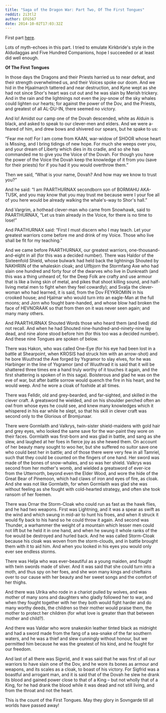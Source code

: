```yaml
---
title: "Saga of the Dragon War: Part Two, Of The First Tongues"
reddit: 2i3tl2
author: EFG567
date: 2014-10-02T17:03:32Z
---
```


First part [here](http://redd.it/2i364d).

Lots of myth-echoes in this part. I tried to emulate Kirkbride's style in the Aldudaggas and Five Hundred Companions, hope I succeeded or at least did well enough.

**Of The First Tongues**

In those days the Dragons and their Priests harried us to near defeat, and their strength overwhelmed us, and their Voices spoke our doom. And we hid in the Hjaalmarch tattered and near destruction, and Kyne wept as she had not since Shor's heart was cut out and he was slain by Merish trickery. And in the rain and the lightnings not even the joy-snow of the sky whales could lighten our hearts; for against the power of the Dov, and the Priests, and greatest of all AL-DU-IN, there seemed no victory.

And lo! Amidst our camp one of the Dovah descended, white as Alduin is black, and asked to speak to our clever-men and elders. And we were a-feared of him, and drew bows and shivered our spears, but he spake to us:

“Fear me not! For I am come from KAAN, war-widow of SHOOR whose heart is Missing, and I bring tidings of new hope. For much she weeps over you, and your dream of Liberty which dies in its cradle, and so she has commanded me to give you the Voice of the Dovah. For though you have the power of the Voice the Dovah keep the knowledge of it from you (save for their priests) for if you had it you would overthrow them.”

Then we said,
“What is your name, Dovah? And how may we know to trust you?”

And he said:
“I am PAARTHURNAX secondborn son of BORMAHU AKA-TUSK, and you may know that you may trust me because were I your foe all of you here would be already walking the whale's-way to Shor's hall.”

And Vargrim, a hothead clever-man who came from Snowhawk, said to PAARTHURNAX,
“Let us train already in the Voice, for there is no time to lose!”

And PAATHURNAX said:
“First I must discern who I may teach. Let your greatest warriors come before me and drink of my Voice. Those who live shall be fit for my teaching.”

And we came before PAARTHURNAX, our greatest warriors, one-thousand-and-eight in all (for this was a decided number). There was Haldor of the Sixteenfold Shield, whose bulwark had held back the lightnings Shouted by NAKHRIIN of the whaleskin cloak; and Ulfbjorn the Stormfang Axe who had slain one hundred and forty four of the dwarves who live in Dunkreath (and this was a thing unheard of, for the Deep Folk are crafty and use armour that is like a living skin of metal, and pikes that shoot killing sound, and half-living metal men to fight when they feel cowardly); and Svalja the clever-woman who had learned, it is said, from the Dov FEYKROMIIN in his crooked house; and Hjalmar who would turn into an eagle-Man at the full moons; and Jorn who fought bare-handed, and whose blow had broken the face of HEVNORAAK so that from then on it was never seen again; and many many others.

And PAARTHURNAX Shouted Words those who heard them (and lived) did not recall. And when he had Shouted nine-hundred-and-ninety-nine lay dead, and nine alone stood before him (for this too was a decided number). And these nine Tongues are spoken of below.

There was Hakon, who was called One-Eye (for his eye had been lost in a battle at Shearpoint, when KROSIS had struck him with an arrow-shot) and he bore Wuuthrad the Axe forged by Ysgramor to slay elves, for he was Harbinger in the line of Ysgramor (and of Wuuthrad it is said that it will be shattered three times ere a hand truly worthy of it touches it again, and the first shattering is spoken of in this saga). Boisterous and glad he was on the eve of war, but after battle sorrow would quench the fire in his heart, and he would weep. And he wore a cloak of foxhide at all times.

There was Felldir, old and grey-bearded, and far-sighted, and skilled in the clever craft. A greatsword he wielded, and on his shoulder perched often an owl from whose eyes he could see, and knew many knowledges which it whispered in his ear while he slept, so that his skill in clever craft was second only to the Glorious of Bromjunaar.

There were Gormlaith and Valkrys, twin-sister shield-maidens with gold hair and grey eyes, who looked the same save for the war-paint they wore on their faces. Gormlaith was first-born and was glad in battle, and sang as she slew, and laughed at her foes in fierce joy as she hewed them. On account of her beauty many sought to woo her, but she suffered no suitor save one who could best her in battle; and of those there were very few in all Tamriel, such that they could be counted on the fingers of one hand. Her sword was made of the bones of snow-whales, and so was her shield. Valkrys was second from her mother's womb, and wielded a greatsword of ever-ice from the Utternorth, beyond even the Elder Wood, and wore the hide of the Great Bear of Pinemoon, which had claws of iron and eyes of fire, as cloak. And she was not like Gormlaith, for when Gormlaith was glad she was without feeling as she fought with cold-hearted strategy, and often she took ransom of her foemen.

There was Ornar the Storm-Cloak who could run as fast as the hawk flies, and he had two weapons. First was Lightning, and it was a spear as swift as the wind and which swung in mid-air to hunt his froes, and when it struck it would fly back to his hand so he could throw it again. And second was Thunder, a warhammer the weight of a mountain which lesser men could not lift but he held it in one hand, and when he swung it whole ranks of the foe would be destroyed and hurled back. And he was called Storm-Cloak because his cloak was woven from the storm-clouds, and in battle brought them with it to aid him. And when you looked in his eyes you would only ever see endless storms.

There was Helja who was ever-beautiful as a young maiden, and fought with twin swords made of silver. And it was said that she could turn into a moth, and thus spy on her foes, and she won many kings and chieftains over to our cause with her beauty and her sweet songs and the comfort of her thighs.
 
And there was Ulrika who rode in a chariot pulled by wolves, and was mother of many sons and daughters who gladly followed her to war, and when they fought together with her they both would fight harder and do many worthy deeds, the children so their mother would praise them, the mother to protect her children (for what love is greater than that between mother and child?).

And there was Valdar who wore snakeskin leather tinted black as midnight and had a sword made from the fang of a sea-snake of the far southern waters, and he was a thief and slew cunningly without honour, but we permitted him because he was the greatest of his kind, and he fought for our freedom.

And last of all there was Sigvrid, and it was said that he was first of all our warriors to have slain one of the Dov, and he wore its bones as armour and weapons, and its scales as a cloak, to boast of his victory. For Sigfrid was a boastful and arrogant man, and it is said that of the Dovah he slew he drank its blood and gained power close to that of a King – but not wholly that of a King, for he had drank the blood while it was dead and not still living, and from the throat and not the heart.

This is the count of the First Tongues. May they glory in Sovngarde till all worlds have passed away!
